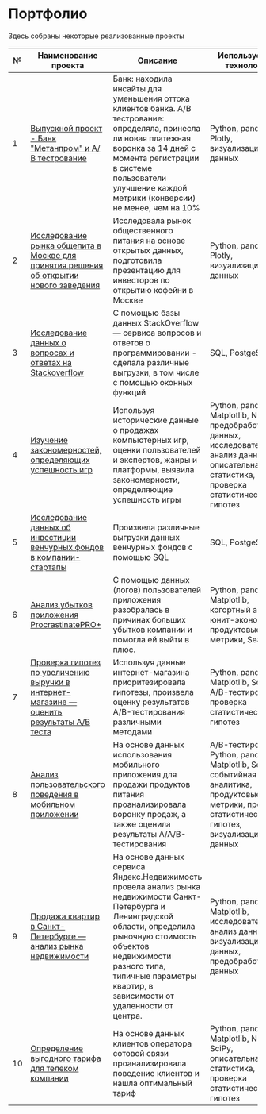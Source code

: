 # Портфолио

Здесь собраны некоторые реализованные проекты

| № | Наименование проекта                                                                      | Описание                                                                                                                                                                                                                                                        | Используемые технологии                                                                                                                                |
|---|-------------------------------------------------------------------------------------------|-----------------------------------------------------------------------------------------------------------------------------------------------------------------------------------------------------------------------------------------------------------------|--------------------------------------------------------------------------------------------------------------------------------------------------------|
| 1 | [Выпускной проект - Банк "Метанпром" и А/В тестрование](https://github.com/AlinaaKar/Portfolio/tree/main/final%20projects)    | Банк: находила инсайты для уменьшения оттока клиентов банка. А/В тестрование: определяла, принесла ли новая платежная воронка за 14 дней с момента регистрации в системе пользователи улучшение каждой метрики (конверсии) не менее, чем на 10% | Python, pandas, Plotly, визуализация данных                                                                                                            |
| 2 | [Исследованиe рынка общепита в Москве для принятия решения об открытии нового заведения](https://github.com/AlinaaKar/Portfolio/tree/main/Project1)    | Исследовала рынок общественного питания на основе открытых данных, подготовила презентацию для инвесторов по открытию кофейни в Москве                                                                                                                          | Python, pandas, Plotly, визуализация данных                                                                                                            |
| 3 | [Исследование данных о вопросах и ответах на Stackoverflow](https://github.com/AlinaaKar/Portfolio/tree/main/Project2)                                         | С помощью базы данных StackOverflow — сервиса вопросов и ответов о программировании - сделала различные выгрузки, в том числе с помощью оконных функций | SQL, PostgeSQL |
| 4 | [Изучение закономерностей, определяющих успешность игр](https://github.com/AlinaaKar/Portfolio/tree/main/Project3)                                     | Используя исторические данные о продажах компьютерных игр, оценки пользователей и экспертов, жанры и платформы, выявила закономерности, определяющие успешность игры                                                                                            | Python, pandas, Matplotlib, NumPy, предобработка данных, исследовательский анализ данных, описательная статистика, проверка статистических гипотез     |
| 5 | [Исследование данных об инвестиции венчурных фондов в компании-стартапы](https://github.com/AlinaaKar/Portfolio/tree/main/Project4)                    | Произвела различные выгрузки данных венчурных фондов с помощью SQL                                                                                                                                                                                              | SQL, PostgeSQL                                                                                                                                         |
| 6 | [Анализ убытков приложения ProcrastinatePRO+](https://github.com/AlinaaKar/Portfolio/tree/main/Project5) | С помощью данных (логов) пользователей приложения разобралась в причинах больших убытков компании и помогла ей выйти в плюс.| Python, pandas, Matplotlib, когортный анализ, юнит-экономика, продуктовые метрики, Seaborn |
| 7 | [Проверка гипотез по увеличению выручки в интернет-магазине — оценить результаты A/B теста](https://github.com/AlinaaKar/Portfolio/tree/main/Project6) | Используя данные интернет-магазина приоритезировала гипотезы, произвела оценку результатов A/B-тестирования различными методами                                                                                                                                 | Python, pandas, Matplotlib, SciPy, A/B-тестирование, проверка статистических гипотез                                                                   |
| 8 | [Анализ пользовательского поведения в мобильном приложении](https://github.com/AlinaaKar/Portfolio/tree/main/Project7)                                 | На основе данных использования мобильного приложения для продажи продуктов питания проанализировала воронку продаж, а также оценила результаты A/A/B-тестирования                                                                                               | A/B-тестирование, Python, pandas, Matplotlib, Seaborn, событийная аналитика, продуктовые метрики, проверка статистических гипотез, визуализация данных |
| 9 | [Продажа квартир в Санкт-Петербурге — анализ рынка недвижимости](https://github.com/AlinaaKar/Portfolio/tree/main/Project8)                            | На основе данных сервиса Яндекс.Недвижимость провела анализ рынка недвижимости Санкт-Петербурга и Ленинградской области, определила рыночную стоимость объектов недвижимости разного типа, типичные параметры квартир, в зависимости от удаленности от центра.  | Python, pandas, Matplotlib, исследовательский анализ данных, визуализация данных, предобработка данных                                                 |
| 10 | [Определение выгодного тарифа для телеком компании](https://github.com/AlinaaKar/Portfolio/tree/main/Project9)                                         | На основе данных клиентов оператора сотовой связи проанализировала поведение клиентов и нашла оптимальный тариф                                                                                                                                                 | Python, pandas, Matplotlib, NumPy, SciPy, описательная статистика, проверка статистических гипотез                                                     |
